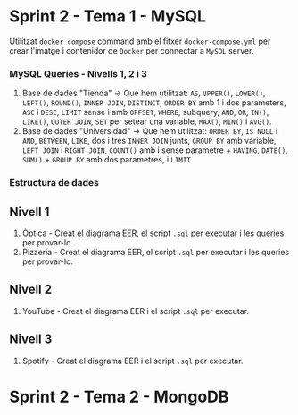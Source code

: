 # Sprint 2 - Tema 1 - MySQL
Utilitzat `docker compose` command amb el fitxer `docker-compose.yml` per crear l'imatge i contenidor de `Docker` per connectar a `MySQL` server. 

### MySQL Queries - Nivells 1, 2 i 3
1) Base de dades "Tienda" -> Que hem utilitzat: `AS`, `UPPER()`, `LOWER()`, `LEFT()`, `ROUND()`, `INNER JOIN`, `DISTINCT`, `ORDER BY` amb 1 i dos parameters, `ASC` i `DESC`, `LIMIT` sense i amb `OFFSET`, `WHERE`, subquery, `AND`, `OR`, `IN()`, `LIKE()`, `OUTER JOIN`, `SET` per setear una variable, `MAX()`, `MIN()` i `AVG()`.   
2) Base de dades "Universidad" -> Que hem utilitzat: `ORDER BY`, `IS NULL` i `AND`, `BETWEEN`, `LIKE`, dos i tres `INNER JOIN` junts, `GROUP BY` amb variable, `LEFT JOIN` i `RIGHT JOIN`, `COUNT()` amb i sense parametre + `HAVING`, `DATE()`, `SUM()` + `GROUP BY` amb dos parametres, i `LIMIT`. 

### Estructura de dades
## Nivell 1
1) Òptica - Creat el diagrama EER, el script `.sql` per executar i les queries per provar-lo.
2) Pizzeria - Creat el diagrama EER, el script `.sql` per executar i les queries per provar-lo.

## Nivell 2
1) YouTube - Creat el diagrama EER i el script `.sql` per executar.

## Nivell 3
1) Spotify - Creat el diagrama EER i el script `.sql` per executar.


# Sprint 2 - Tema 2 - MongoDB